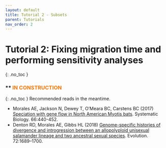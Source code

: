 ```yaml
---
layout: default
title: Tutorial 2 - Subsets
parent: Tutorials
nav_order: 2
---
```



# Tutorial 2: Fixing migration time and performing sensitivity analyses
{: .no_toc }


### **<font color='#ff7700'> IN CONSTRUCTION</font>
{: .no_toc }
Recommended reads in the meantime.

- Morales AE, Jackson N, Dewey T, O’Meara BC, Carstens BC (2017) [Speciation with gene flow in North American Myotis bats](https://academic.oup.com/sysbio/article/66/3/440/2682289). Systematic Biology. 66:440-452.
- Denton RD, Morales AE, Gibbs HL (2018) [Genome-specific histories of divergence and introgression between an allopolyploid unisexual salamander lineage and two ancestral sexual species](https://onlinelibrary.wiley.com/doi/full/10.1111/evo.13528). Evolution.  72:1689–1700.
